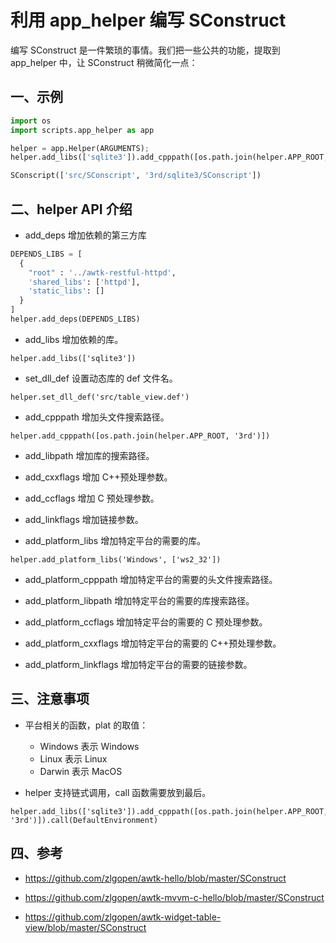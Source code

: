 # 利用 app_helper 编写 SConstruct

编写 SConstruct 是一件繁琐的事情。我们把一些公共的功能，提取到 app_helper 中，让 SConstruct 稍微简化一点：

## 一、示例

```python
import os
import scripts.app_helper as app

helper = app.Helper(ARGUMENTS);
helper.add_libs(['sqlite3']).add_cpppath([os.path.join(helper.APP_ROOT, '3rd')]).call(DefaultEnvironment)

SConscript(['src/SConscript', '3rd/sqlite3/SConscript'])
```

## 二、helper API 介绍

* add_deps 增加依赖的第三方库

```python
DEPENDS_LIBS = [
  {
    "root" : '../awtk-restful-httpd',
    'shared_libs': ['httpd'],
    'static_libs': []
  }
]
helper.add_deps(DEPENDS_LIBS)
```

* add_libs 增加依赖的库。

```
helper.add_libs(['sqlite3'])
```

* set_dll_def 设置动态库的 def 文件名。

```
helper.set_dll_def('src/table_view.def')
```

* add_cpppath 增加头文件搜索路径。

```
helper.add_cpppath([os.path.join(helper.APP_ROOT, '3rd')])
```

* add_libpath 增加库的搜索路径。 

* add_cxxflags 增加 C++预处理参数。

* add_ccflags 增加 C 预处理参数。

* add_linkflags 增加链接参数。

* add_platform_libs 增加特定平台的需要的库。

```
helper.add_platform_libs('Windows', ['ws2_32'])
```

* add_platform_cpppath 增加特定平台的需要的头文件搜索路径。

* add_platform_libpath 增加特定平台的需要的库搜索路径。 

* add_platform_ccflags 增加特定平台的需要的 C 预处理参数。
    
* add_platform_cxxflags  增加特定平台的需要的 C++预处理参数。

* add_platform_linkflags 增加特定平台的需要的链接参数。

## 三、注意事项

* 平台相关的函数，plat 的取值：

  * Windows 表示 Windows
  * Linux 表示 Linux
  * Darwin 表示 MacOS

* helper 支持链式调用，call 函数需要放到最后。

```
helper.add_libs(['sqlite3']).add_cpppath([os.path.join(helper.APP_ROOT, '3rd')]).call(DefaultEnvironment)
```

## 四、参考

* https://github.com/zlgopen/awtk-hello/blob/master/SConstruct

* https://github.com/zlgopen/awtk-mvvm-c-hello/blob/master/SConstruct

* https://github.com/zlgopen/awtk-widget-table-view/blob/master/SConstruct
